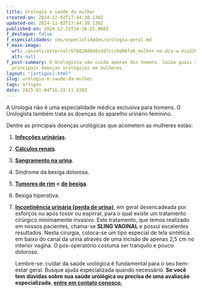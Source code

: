 ```yaml
---
title: Urologia e saúde da mulher
created-on: 2024-12-02T17:44:30.136Z
updated-on: 2024-12-02T17:44:30.136Z
published-on: 2024-12-22T14:26:25.060Z
f_destaque: false
f_especialidades: cms/especialidades/urologia-geral.md
f_main-image:
  url: /assets/external/676820d6d8cdd7cccbd06fa6_mulher-no-dia-a-dia2201.png
  alt: null
f_post-summary: O Urologista não cuida apenas dos homens. Saiba quais são as
  principais doenças urológicas em mulheres.
layout: "[artigos].html"
slug: urologia-e-saude-da-mulher
tags: artigos
date: 2025-01-04T16:33:11.028Z
---
```

A Urologia não é uma especialidade médica exclusiva para homens. O Urologista também trata as doenças do aparelho urinário feminino.

Dentre as principais doenças urológicas que acometem as mulheres estão:

1. **[Infecções urinárias](https://uroconsult.com.br/artigos/infeccoes-urinarias-de-repeticao/).**
2. **[Cálculos renais](https://uroconsult.com.br/artigos/laser-de-alta-potencia-moses-tecnologia-avancada-para-tratamento-de-calculos-urinarios/)**.
3. **[Sangramento na urina](https://uroconsult.com.br/artigos/hematuria-diagnostico-e-tratamento-do-sangramento-urinario/)**.
4. Síndrome da bexiga dolorosa.
5. **[Tumores de rim](https://uroconsult.com.br/artigos/c%C3%A2ncer-de-rim-da-crescente-incid%C3%AAncia-%C3%A0-nefrectomia-parcial/)** e **[de bexiga](https://uroconsult.com.br/artigos/c%C3%A2ncer-de-bexiga-diagn%C3%B3stico-e-tratamento-do-quarto-c%C3%A2ncer-mais-comum-em-homens/)**.
6. Bexiga hiperativa.
7. **[Incontinência urinária (perda de urina)](https://uroconsult.com.br/artigos/tratamento-da-perda-de-urina-em-mulheres/)**, em geral desencadeada por esforços ou após tossir ou espirrar, para o qual existe um tratamento cirúrgico minimamente invasivo. Este tratamento, que temos realizado em nossos pacientes, chama-se **SLING VAGINAL** e possui excelentes resultados. Nesta cirurgia, coloca-se um tipo especial de tela sintética em baixo do canal da urina através de uma incisão de apenas 2,5 cm no interior vagina. O pós-operatório costuma ser tranquilo e pouco doloroso.

   Lembre-se: cuidar da saúde urológica é fundamental para o seu bem-estar geral. Busque ajuda especializada quando necessário. **Se você tem** **dúvidas sobre sua saúde urológica ou precisa de uma avaliação especializada**, [**entre em contato conosco**.](https://uroconsult.com.br/contato/)